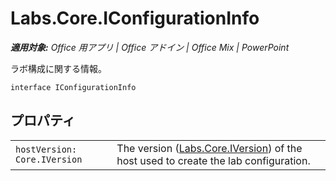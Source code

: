 
# <a name="labs.core.iconfigurationinfo"></a>Labs.Core.IConfigurationInfo

 _**適用対象:** Office 用アプリ | Office アドイン | Office Mix | PowerPoint_

ラボ構成に関する情報。

```
interface IConfigurationInfo
```


## <a name="properties"></a>プロパティ


|||
|:-----|:-----|
| `hostVersion: Core.IVersion`|The version ([Labs.Core.IVersion](../../reference/office-mix/labs.core.iversion.md)) of the host used to create the lab configuration.|
